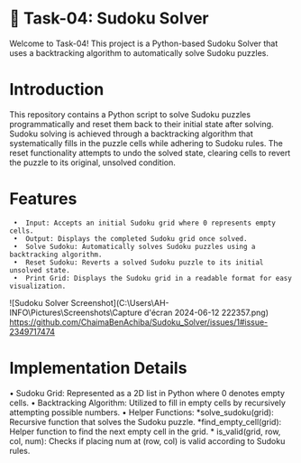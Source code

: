 # 📝 Task-04: Sudoku Solver 

Welcome to Task-04! This project is a Python-based Sudoku Solver that uses a backtracking algorithm to automatically solve Sudoku puzzles.

# Introduction
This repository contains a Python script to solve Sudoku puzzles programmatically and reset them back to their initial state after solving. Sudoku solving is achieved through a backtracking algorithm that systematically fills in the puzzle cells while adhering to Sudoku rules. The reset functionality attempts to undo the solved state, clearing cells to revert the puzzle to its original, unsolved condition.

# Features

     •	Input: Accepts an initial Sudoku grid where 0 represents empty cells.
     •	Output: Displays the completed Sudoku grid once solved.
     •	Solve Sudoku: Automatically solves Sudoku puzzles using a backtracking algorithm.
     •	Reset Sudoku: Reverts a solved Sudoku puzzle to its initial unsolved state.
     •	Print Grid: Displays the Sudoku grid in a readable format for easy visualization.
![Sudoku Solver Screenshot](C:\Users\AH-INFO\Pictures\Screenshots\Capture d'écran 2024-06-12 222357.png)
https://github.com/ChaimaBenAchiba/Sudoku_Solver/issues/1#issue-2349717474

# Implementation Details
•	Sudoku Grid: Represented as a 2D list in Python where 0 denotes empty cells.
•	Backtracking Algorithm: Utilized to fill in empty cells by recursively attempting possible numbers.
•	Helper Functions:
      *solve_sudoku(grid): Recursive function that solves the Sudoku puzzle.
      *find_empty_cell(grid): Helper function to find the next empty cell in the grid.
     * is_valid(grid, row, col, num): Checks if placing num at (row, col) is valid according to Sudoku rules.

